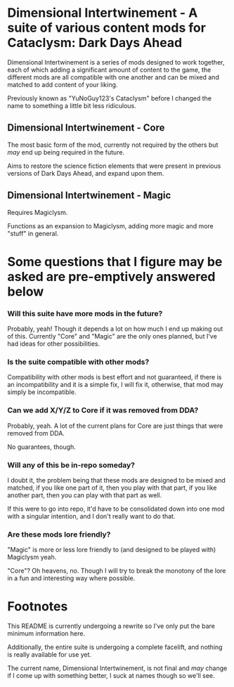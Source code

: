 # Dimensional Intertwinement - A suite of various content mods for Cataclysm: Dark Days Ahead

Dimensional Intertwinement is a series of mods designed to work together, each of which adding a significant amount of content to the game, the different mods are all compatible with one another and can be mixed and matched to add content of your liking.

Previously known as "YuNoGuy123's Cataclysm" before I changed the name to something a little bit less ridiculous.

## Dimensional Intertwinement - Core 
The most basic form of the mod, currently not required by the others but *may* end up being required in the future.

Aims to restore the science fiction elements that were present in previous versions of Dark Days Ahead, and expand upon them.

## Dimensional Intertwinement - Magic
Requires Magiclysm.

Functions as an expansion to Magiclysm, adding more magic and more "stuff" in general.

# Some questions that I figure may be asked are pre-emptively answered below

### Will this suite have more mods in the future?
Probably, yeah! Though it depends a lot on how much I end up making out of this. Currently "Core" and "Magic" are the only ones planned, but I've had ideas for other possibilities.

### Is the suite compatible with other mods?
Compatibility with other mods is best effort and not guaranteed, if there is an incompatibility and it is a simple fix, I will fix it, otherwise, that mod may simply be incompatible.

### Can we add X/Y/Z to Core if it was removed from DDA?
Probably, yeah. A lot of the current plans for Core are just things that were removed from DDA.

No guarantees, though.

### Will any of this be in-repo someday?
I doubt it, the problem being that these mods are designed to be mixed and matched, if you like one part of it, then you play with that part, if you like another part, then you can play with that part as well. 

If this were to go into repo, it'd have to be consolidated down into one mod with a singular intention, and I don't really want to do that.

### Are these mods lore friendly?
"Magic" is more or less lore friendly to (and designed to be played with) Magiclysm yeah.

"Core"? Oh heavens, no. Though I will try to break the monotony of the lore in a fun and interesting way where possible.

# Footnotes
This README is currently undergoing a rewrite so I've only put the bare minimum information here.

Additionally, the entire suite is undergoing a complete facelift, and nothing is really available for use yet.

The current name, Dimensional Intertwinement, is not final and *may* change if I come up with something better, I suck at names though so we'll see.
